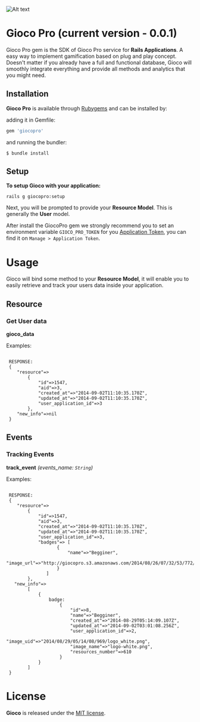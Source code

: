 ![Alt text](http://joaomdmoura.github.io/gioco/assets/images/logo.png "A gamification gem for Ruby on Rails applications")

# Gioco Pro (current version - 0.0.1)
Gioco Pro gem is the SDK of Gioco Pro service for **Rails Applications**.
A easy way to implement gamification based on plug and play concept. Doesn't matter if you already have a full and functional database, Gioco will smoothly integrate everything and provide all methods and analytics that you might need.

## Installation

**Gioco Pro** is available through [Rubygems](http://rubygems.org/gems/giocopro) and can be installed by:

adding it in Gemfile:

```ruby
gem 'giocopro'
```

and running the bundler:

    $ bundle install

## Setup

**To setup Gioco with your application:**

    rails g giocopro:setup

Next, you will be prompted to provide your **Resource Model**. This is generally the **User** model.

After install the GiocoPro gem we strongly recommend you to set an environment variable ```GIOCO_PRO_TOKEN``` for you [Application Token](http://app.gioco.pro), you can find it on ```Manage > Application Token```.

# Usage

Gioco will bind some method to your **Resource Model**, it will enable you to easily retrieve and track your users data inside your application.

## Resource

### Get User data
**gioco_data**

Examples:
    
```rubycurrent_user.gioco_data

 RESPONSE:
 {
    "resource"=>
        {
            "id"=>1547, 
            "aid"=>3, 
            "created_at"=>"2014-09-02T11:10:35.170Z", 
            "updated_at"=>"2014-09-02T11:10:35.170Z", 
            "user_application_id"=>3
        }, 
    "new_info"=>nil
 }
```

## Events

### Tracking Events
**track_event** *(events_name: ```String```)*

Examples:

```rubycurrent_user.track_event('Login')

 RESPONSE:
 {
    "resource"=>
        {
            "id"=>1547, 
            "aid"=>3, 
            "created_at"=>"2014-09-02T11:10:35.170Z", 
            "updated_at"=>"2014-09-02T11:10:35.170Z", 
            "user_application_id"=>3,
            "badges"=> [
                   {
                       "name"=>"Begginer",
                       "image_url"=>"http://giocopro.s3.amazonaws.com/2014/08/26/07/32/53/772/begginer_badge_image.jpg"
                   }
               ]
        }, 
   "new_info"=> 
        [
            {
                badge: 
                    {
                        "id"=>8,
                        "name"=>"Begginer",
                        "created_at"=>"2014-08-29T05:14:09.107Z",
                        "updated_at"=>"2014-09-02T03:01:08.256Z",
                        "user_application_id"=>2,
                        "image_uid"=>"2014/08/29/05/14/08/969/logo_white.png",
                        "image_name"=>"logo-white.png",
                        "resources_number"=>610   
                    }
            }
        ]
 }
```

# License

**Gioco** is released under the [MIT license](www.opensource.org/licenses/MIT).

